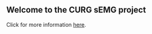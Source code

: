 ## Welcome to the CURG sEMG project

Click for more information [here](https://curg-bci.github.io/HumanRobotInterfaceforAssistiveGrasping/project.html).